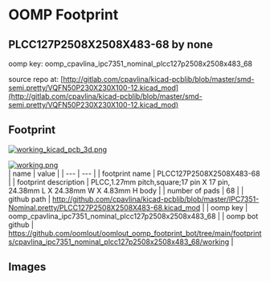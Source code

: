 # OOMP Footprint  
## PLCC127P2508X2508X483-68  by none  
  
oomp key: oomp_cpavlina_ipc7351_nominal_plcc127p2508x2508x483_68  
  
source repo at: [http://gitlab.com/cpavlina/kicad-pcblib/blob/master/smd-semi.pretty/VQFN50P230X230X100-12.kicad_mod](http://gitlab.com/cpavlina/kicad-pcblib/blob/master/smd-semi.pretty/VQFN50P230X230X100-12.kicad_mod)  
## Footprint  
  
[![working_kicad_pcb_3d.png](working_kicad_pcb_3d_600.png)](working_kicad_pcb_3d.png)  
  
[![working.png](working_600.png)](working.png)  
| name | value | 
| --- | --- | 
| footprint name | PLCC127P2508X2508X483-68 | 
| footprint description | PLCC,1.27mm pitch,square;17 pin X 17 pin, 24.38mm L X 24.38mm W X 4.83mm H body | 
| number of pads | 68 | 
| github path | http://github.com/cpavlina/kicad-pcblib/blob/master/IPC7351-Nominal.pretty/PLCC127P2508X2508X483-68.kicad_mod | 
| oomp key | oomp_cpavlina_ipc7351_nominal_plcc127p2508x2508x483_68 | 
| oomp bot github | https://github.com/oomlout/oomlout_oomp_footprint_bot/tree/main/footprints/cpavlina_ipc7351_nominal_plcc127p2508x2508x483_68/working | 
## Images  
